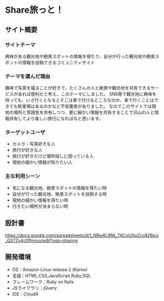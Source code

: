 # Share旅っと！

## サイト概要
### サイトテーマ
興味がある観光地や絶景スポットの情報を得たり、自分が行った観光地や絶景スポットの情報を投稿できるコミュニティサイト


### テーマを選んだ理由
趣味で写真を撮ることが好きで、たくさんの人と絶景や観光地を共有できるサービスがあれば便利だと考え、このテーマにしました。
SNS等で観光地に興味を持っても、いざ行くとなるとそこは車で行けるところなのか、車で行くことはできても駐車場はあるのかなど不安要素がありました。
なのでこのサイトでは現地の場所と雰囲気を共有しつつ、更に細かい情報を共有することで沢山の人と情報共有してより楽しい旅行になればなと思います。


### ターゲットユーザ
- カメラ・写真好きな人
- 旅行が好きな人
- 旅行が好きだけど場所探しに困っている人
- 現地の細かい情報が知りたい人


### 主な利用シーン
- 気になる観光地、絶景スポットの情報を得たい時
- 自分が行った観光地、絶景スポットを投稿する時
- 現地の細かい情報を得たい時
- 行きたい場所が決まらない時



## 設計書
https://docs.google.com/spreadsheets/d/1_NRw6L9ftk_TACoUXpZco828kui_QS7Zy4cIl1fmjuo/edit?usp=sharing

## 開発環境
- OS：Amazon Linux release 2 (Karoo)
- 言語：HTML,CSS,JavaScript,Ruby,SQL
- フレームワーク：Ruby on Rails
- JSライブラリ：jQuery
- IDE：Cloud9
